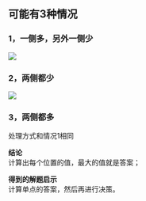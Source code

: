 ## 可能有3种情况
### 1，一侧多，另外一侧少
![](http://oss.zaqbest.com/i/2022/05/12/627c6d685e3cb.png)

### 2，两侧都少
![](http://oss.zaqbest.com/i/2022/05/12/627c6d4e56ffe.png)

### 3，两侧都多
处理方式和情况1相同

**结论**  
计算出每个位置的值，最大的值就是答案；

**得到的解题启示**  
计算单点的答案，然后再进行决策。